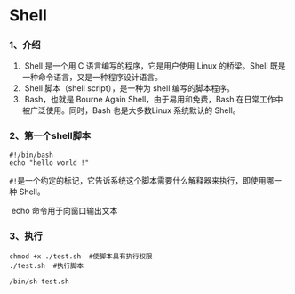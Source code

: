 # Shell

### 1、介绍

1. ​	Shell 是一个用 C 语言编写的程序，它是用户使用 Linux 的桥梁。Shell 既是一种命令语言，又是一种程序设计语言。
2. ​	Shell 脚本（shell script），是一种为 shell 编写的脚本程序。
3. ​    Bash，也就是 Bourne Again Shell，由于易用和免费，Bash 在日常工作中被广泛使用。同时，Bash 也是大多数Linux 系统默认的 Shell。

### 2、第一个shell脚本

```shell
#!/bin/bash
echo "hello world !"
```

​	`#!`是一个约定的标记，它告诉系统这个脚本需要什么解释器来执行，即使用哪一种 Shell。

​	echo 命令用于向窗口输出文本

### 3、执行

```shell
chmod +x ./test.sh  #使脚本具有执行权限
./test.sh  #执行脚本
```

```shell
/bin/sh test.sh
```

